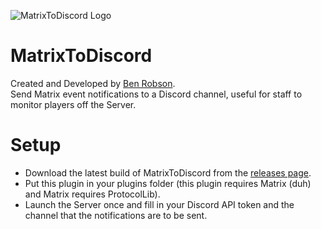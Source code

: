 ![MatrixToDiscord Logo](https://i.imgur.com/xN1APlr.png)

# MatrixToDiscord
Created and Developed by [Ben Robson](https://github.com/benrobson). <br>
Send Matrix event notifications to a Discord channel, useful for staff to monitor players off the Server.

# Setup
- Download the latest build of MatrixToDiscord from the [releases page](https://github.com/benrobson/MatrixToDiscord/releases).
- Put this plugin in your plugins folder (this plugin requires Matrix (duh) and Matrix requires ProtocolLib).
- Launch the Server once and fill in your Discord API token and the channel that the notifications are to be sent.